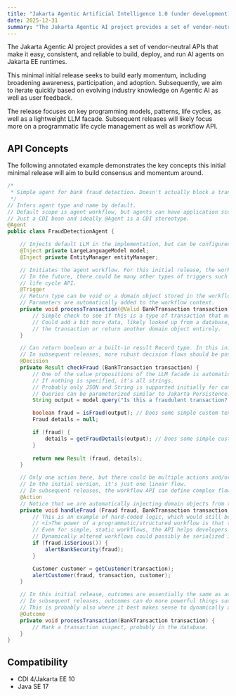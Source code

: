 ```yaml
---
title: "Jakarta Agentic Artificial Intelligence 1.0 (under development)"
date: 2025-12-31
summary: "The Jakarta Agentic AI project provides a set of vendor-neutral APIs that make it easy, consistent, and reliable to build, deploy, and run AI agents on Jakarta EE runtimes."
---
```


The Jakarta Agentic AI project provides a set of vendor-neutral APIs that make it easy, consistent, and reliable to build, deploy, and run AI agents on Jakarta EE runtimes.

This minimal initial release seeks to build early momentum, including broadening awareness, participation, and adoption. Subsequently, we aim to iterate quickly based on evolving industry knowledge on Agentic AI as well as user feedback.

The release focuses on key programming models, patterns, life cycles, as well as a lightweight LLM facade. Subsequent releases will likely focus more on a programmatic life cycle management as well as workflow API.

## API Concepts

The following annotated example demonstrates the key concepts this initial minimal release will aim to build consensus and momentum around.

```java
/*
 * Simple agent for bank fraud detection. Doesn't actually block a transaction but marks it suspect and sends notifications.
 */
// Infers agent type and name by default.
// Default scope is agent workflow, but agents can have application scope.
// Just a CDI bean and ideally @Agent is a CDI stereotype.
@Agent
public class FraudDetectionAgent {

    // Injects default LLM in the implementation, but can be configured to inject specific ones.
    @Inject private LargeLanguageModel model;
    @Inject private EntityManager entityManager;

    // Initiates the agent workflow. For this initial release, the workflow can only be triggered by CDI events.
    // In the future, there could be many other types of triggers such as Jakarta Messaging or direct invocation from a programmatic
    // life cycle API.
    @Trigger
    // Return type can be void or a domain object stored in the workflow and accessible in the context.
    // Parameters are automatically added to the workflow context.
    private void processTransaction(@Valid BankTransaction transaction) {
        // Simple check to see if this is a type of transaction that makes sense to check for fraud detection.
        // Could add a bit more data, likely looked up from a database, and return an enhanced version of
        // the transaction or return another domain object entirely. 
    }

    // Can return boolean or a built-in result Record type. In this initial release, workflows will automatically end with a negative result.
    // In subsequent releases, more rubust decision flows should be possible, either with annotations/EL and/or the programmatic workflow API.
    @Decision
    private Result checkFraud (BankTransaction transaction) {
        // One of the value propositions of the LLM facade is automatic type conversion in Java, both for parameters and return types.
        // If nothing is specified, it's all strings.
        // Probably only JSON and String is supported initially for conversion.
        // Queries can be parameterized similar to Jakarta Persistence.
        String output = model.query("Is this a fraudulent transaction? If so, how serious is it?", transaction);

        boolean fraud = isFraud(output); // Does some simple custom text parsing.
        Fraud details = null;

        if (fraud) {
            details = getFraudDetails(output); // Does some simple custom text parsing, possibly involving database queries.
        }
 
        return new Result (fraud, details); 
    }

    // Only one action here, but there could be multiple actions and/or decisions in sequence.
    // In the initial version, it's just one linear flow.
    // In subsequent releases, the workflow API can define complex flows, including pre-conditions for actions defined via annotation/EL.
    @Action
    // Notice that we are automatically injecting domain objects from the workflow context.
    private void handleFraud (Fraud fraud, BankTransaction transaction) {
        // This is an example of hard-coded logic, which would still be possible if desired.
        // <i>The power of a programmatic/structured workflow is that this could change entirely at runtime, driven by further LLM queries.
        // Even for simple, static workflows, the API helps developers think through how agents operate fundamentally - introducing a common vocabulary/patterns.</i>
        // Dynamically altered workflows could possibly be serialized into persistent storage.
        if (fraud.isSerious()) {
            alertBankSecurity(fraud);
        }

        Customer customer = getCustomer(transaction);
        alertCustomer(fraud, transaction, customer);
    }

    // In this initial release, outcomes are essentially the same as actions but specifically mark the end of the workflow.
    // In subsequent releases, outcomes can do more powerful things such as pass a domain object to a subsequent workflow or agent.
    // This is probably also where it best makes sense to dynamically alter a workflow using a programmatic API.
    @Outcome
    private void processTransaction(BankTransaction transaction) {
        // Mark a transaction suspect, probably in the database.
    }
}
```

## Compatibility
- CDI 4/Jakarta EE 10
- Java SE 17
